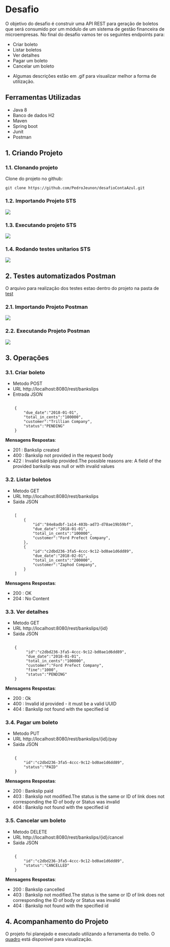 ﻿# Desafio #
O objetivo do desafio é construir uma API REST para geração de boletos que será
consumido por um módulo de um sistema de gestão financeira de microempresas.
No final do desafio vamos ter os seguintes endpoints para:
- Criar boleto
- Listar boletos
- Ver detalhes
- Pagar um boleto
- Cancelar um boleto

* Algumas descrições estão em .gif para visualizar melhor a forma de utilização.

## Ferramentas Utilizadas ##
 - Java 8
 - Banco de dados H2
 - Maven
 - Spring boot
 - Junit
 - Postman

## 1. Criando Projeto ##

### 1.1. Clonando projeto ### 
 
Clone do projeto no github:

    git clone https://github.com/PedroJeunon/desafioContaAzul.git

### 1.2. Importando Projeto STS ###  

<img src="docs/ImportandoSTS.gif" />


### 1.3. Executando projeto STS ###

<img src="docs/ExecutandoSTS.gif" />


### 1.4. Rodando testes unitarios STS ### 

<img src="docs/TestesUnitariosTS.gif" />


## 2. Testes automatizados Postman ##
O arquivo para realização dos testes estao dentro do projeto na pasta de [test](https://github.com/PedroJeunon/desafioContaAzul/blob/master/src/test/ContaAzul.postman_collection.json)

### 2.1. Importando Projeto Postman ###

<img src="docs/ImportandoPostman.gif" />

### 2.2. Executando Projeto Postman ###

<img src="docs/ExecutandoPostman.gif" />

## 3. Operações ##

### 3.1. Criar boleto ###

- Metodo POST
- URL http://localhost:8080/rest/bankslips
- Entrada JSON
<pre><code>
	{
		"due_date":"2018-01-01",
		"total_in_cents":"100000",
		"customer":"Trillian Company",
		"status":"PENDING"
	}
</code></pre>

<strong>Mensagens Respostas</strong>:
- 201 : Bankslip created
- 400 : Bankslip not provided in the request body
- 422 : Invalid bankslip provided.The possible reasons are: A field of the provided bankslip was null or with invalid values

### 3.2. Listar boletos ###
- Metodo GET
- URL http://localhost:8080/rest/bankslips
- Saida JSON
<pre><code>
	[
		{
			"id":"84e8adbf-1a14-403b-ad73-d78ae19b59bf",
			"due_date":"2018-01-01",
			"total_in_cents":"100000",
			"customer":"Ford Prefect Company",
		},
		{
			"id":"c2dbd236-3fa5-4ccc-9c12-bd0ae1d6dd89",
			"due_date":"2018-02-01",
			"total_in_cents":"200000",
			"customer":"Zaphod Company",
		}
	]
</code></pre>

<strong>Mensagens Respostas</strong>:
- 200 : OK
- 204 : No Content


### 3.3. Ver detalhes ###
- Metodo GET
- URL http://localhost:8080/rest/bankslips/{id}
- Saida JSON
<pre><code>
	{
		 "id":"c2dbd236-3fa5-4ccc-9c12-bd0ae1d6dd89",
		 "due_date":"2018-01-01",
		 "total_in_cents":"100000",
		 "customer":"Ford Prefect Company",
		 "fine":"1000",
		 "status":"PENDING"
	}
</code></pre>

<strong>Mensagens Respostas</strong>:
- 200 : Ok
- 400 : Invalid id provided - it must be a valid UUID
- 404 : Bankslip not found with the specified id


### 3.4. Pagar um boleto ###
- Metodo PUT
- URL http://localhost:8080/rest/bankslips/{id}/pay
- Saida JSON
<pre><code>
	{
		"id":"c2dbd236-3fa5-4ccc-9c12-bd0ae1d6dd89",
		"status":"PAID"
	}
</code></pre>

<strong>Mensagens Respostas</strong>:
- 200 : Bankslip paid
- 403 : Bankslip not modified.The status is the same or ID of link does not corresponding the ID of body or Status was invalid
- 404 : Bankslip not found with the specified id

### 3.5. Cancelar um boleto ###

- Metodo DELETE
- URL http://localhost:8080/rest/bankslips/{id}/cancel
- Saida JSON
<pre><code>
	{
		"id":"c2dbd236-3fa5-4ccc-9c12-bd0ae1d6dd89",
		"status":"CANCELLED"
	}
</code></pre>

<strong>Mensagens Respostas</strong>:
- 200 : Bankslip cancelled
- 403 : Bankslip not modified.The status is the same or ID of link does not corresponding the ID of body or Status was invalid
- 404 : Bankslip not found with the specified id

## 4. Acompanhamento do Projeto ##

O projeto foi planejado e executado utilizando a ferramenta do trello. O [quadro](https://trello.com/b/MawSr9TJ/desafio-conta-azul) está disponivel para visualização.



